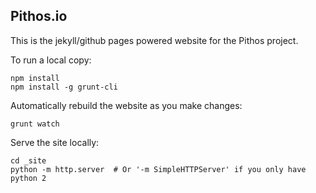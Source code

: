 Pithos.io
---------

This is the jekyll/github pages powered website for the Pithos project.

To run a local copy:

```
npm install
npm install -g grunt-cli
```

Automatically rebuild the website as you make changes:

```
grunt watch
```

Serve the site locally:

```
cd _site
python -m http.server  # Or '-m SimpleHTTPServer' if you only have python 2
```
